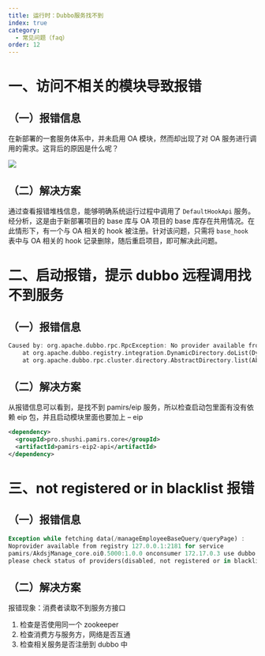 ```yaml
---
title: 运行时：Dubbo服务找不到
index: true
category:
  - 常见问题（faq）
order: 12
---
```

# 一、访问不相关的模块导致报错
## （一）报错信息
在新部署的一套服务体系中，并未启用 OA 模块，然而却出现了对 OA 服务进行调用的需求。这背后的原因是什么呢？

![](https://oinone-jar.oss-cn-zhangjiakou.aliyuncs.com/welcome-document/Development/FAQ/1747642587890-2bebe93d-89ad-4965-965f-c70d382e4413.png)

## （二）解决方案
通过查看报错堆栈信息，能够明确系统运行过程中调用了 `DefaultHookApi` 服务。经分析，这是由于新部署项目的 base 库与 OA 项目的 base 库存在共用情况。在此情形下，有一个与 OA 相关的 hook 被注册。针对该问题，只需将 `base_hook` 表中与 OA 相关的 hook 记录删除，随后重启项目，即可解决此问题。

# 二、启动报错，提示 dubbo 远程调用找不到服务
## （一）报错信息
```dart
Caused by: org.apache.dubbo.rpc.RpcException: No provider available from registry 183.224.180.166:32182 for service pamirs/eip.oio.5000:1.0.0 on consumer 172.17.0.1 use dubbo version 2.7.22, please check status of providers(disabled, not registered or in blacklist).
    at org.apache.dubbo.registry.integration.DynamicDirectory.doList(DynamicDirectory.java:177) ~[dubbo-2.7.22.jar!/:2.7.22]
    at org.apache.dubbo.rpc.cluster.directory.AbstractDirectory.list(AbstractDirectory.java:99) ~[dubbo-2.7.22.jar!/:2.7.22]
```

## （二）解决方案
从报错信息可以看到，是找不到 pamirs/eip 服务，所以检查启动包里面有没有依赖 eip 包，并且启动模块里面也要加上 – eip

```xml
<dependency>
  <groupId>pro.shushi.pamirs.core</groupId>
  <artifactId>pamirs-eip2-api</artifactId>
</dependency>
```

# 三、not registered or in blacklist 报错
## （一）报错信息
```dart
Exception while fetching data(/manageEmployeeBaseQuery/queryPage) :
Noprovider available from registry 127.0.0.1:2181 for service
pamirs/AkdsjManage_core.oi0.5000:1.0.0 onconsumer 172.17.0.3 use dubbo version 2.7.22,
please check status of providers(disabled, not registered or in blacklist).
```

## （二）解决方案
报错现象：消费者读取不到服务方接口

1. 检查是否使用同一个 zookeeper
2. 检查消费方与服务方，网络是否互通
3. 检查相关服务是否注册到 dubbo 中


